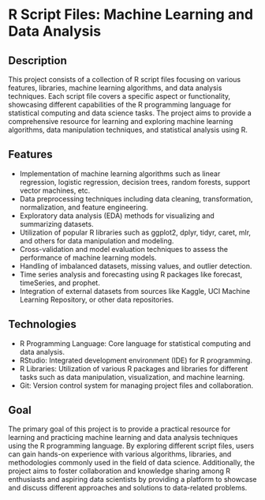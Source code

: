 # R Script Files: Machine Learning and Data Analysis

## Description
This project consists of a collection of R script files focusing on various features, libraries, machine learning algorithms, and data analysis techniques. Each script file covers a specific aspect or functionality, showcasing different capabilities of the R programming language for statistical computing and data science tasks. The project aims to provide a comprehensive resource for learning and exploring machine learning algorithms, data manipulation techniques, and statistical analysis using R.

## Features
- Implementation of machine learning algorithms such as linear regression, logistic regression, decision trees, random forests, support vector machines, etc.
- Data preprocessing techniques including data cleaning, transformation, normalization, and feature engineering.
- Exploratory data analysis (EDA) methods for visualizing and summarizing datasets.
- Utilization of popular R libraries such as ggplot2, dplyr, tidyr, caret, mlr, and others for data manipulation and modeling.
- Cross-validation and model evaluation techniques to assess the performance of machine learning models.
- Handling of imbalanced datasets, missing values, and outlier detection.
- Time series analysis and forecasting using R packages like forecast, timeSeries, and prophet.
- Integration of external datasets from sources like Kaggle, UCI Machine Learning Repository, or other data repositories.

## Technologies
- R Programming Language: Core language for statistical computing and data analysis.
- RStudio: Integrated development environment (IDE) for R programming.
- R Libraries: Utilization of various R packages and libraries for different tasks such as data manipulation, visualization, and machine learning.
- Git: Version control system for managing project files and collaboration.

## Goal
The primary goal of this project is to provide a practical resource for learning and practicing machine learning and data analysis techniques using the R programming language. By exploring different script files, users can gain hands-on experience with various algorithms, libraries, and methodologies commonly used in the field of data science. Additionally, the project aims to foster collaboration and knowledge sharing among R enthusiasts and aspiring data scientists by providing a platform to showcase and discuss different approaches and solutions to data-related problems.